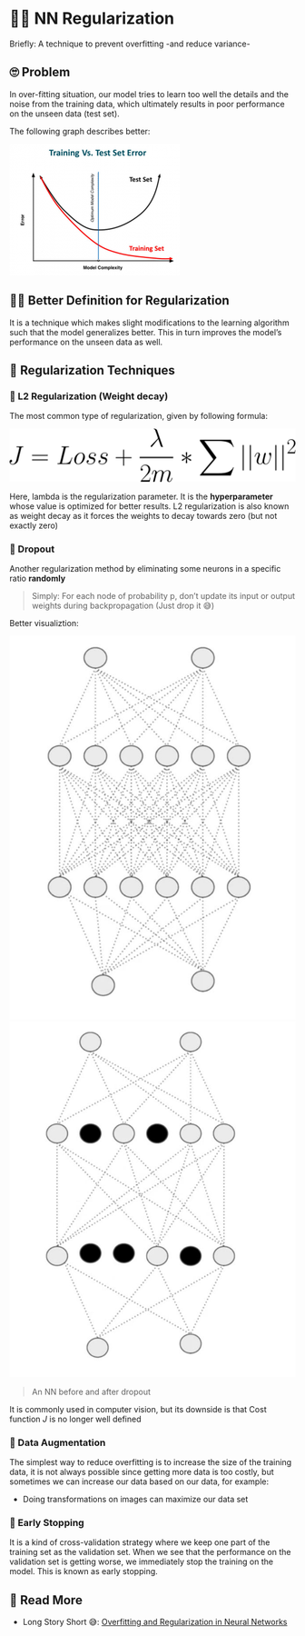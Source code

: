 # 👩‍🔧 NN Regularization

Briefly: A technique to prevent overfitting -and reduce variance-

## 🙄 Problem

In over-fitting situation, our model tries to learn too well the details and the noise from the training data, which ultimately results in poor performance on the unseen data \(test set\).

The following graph describes better:

![](../.gitbook/assets/overfitting.png)

## 👩‍🏫 Better Definition for Regularization

It is a technique which makes slight modifications to the learning algorithm such that the model generalizes better. This in turn improves the model’s performance on the unseen data as well.

## 🔨 Regularization Techniques

### 🔩 L2 Regularization \(Weight decay\)

The most common type of regularization, given by following formula:

![](../.gitbook/assets/costl2.png)

Here, lambda is the regularization parameter. It is the **hyperparameter** whose value is optimized for better results. L2 regularization is also known as weight decay as it forces the weights to decay towards zero \(but not exactly zero\)

### 🔩 Dropout

Another regularization method by eliminating some neurons in a specific ratio **randomly**

> Simply: For each node of probability p, don’t update its input or output weights during backpropagation \(Just drop it 😅\)

Better visualiztion:

 ![](../.gitbook/assets/nnwithoutdropout.JPG) ![](../.gitbook/assets/nnwithdropout.JPG)

> An NN before and after dropout

It is commonly used in computer vision, but its downside is that Cost function _J_ is no longer well defined

### 🤡 Data Augmentation

The simplest way to reduce overfitting is to increase the size of the training data, it is not always possible since getting more data is too costly, but sometimes we can increase our data based on our data, for example:

* Doing transformations on images can maximize our data set

### 🛑 Early Stopping

It is a kind of cross-validation strategy where we keep one part of the training set as the validation set. When we see that the performance on the validation set is getting worse, we immediately stop the training on the model. This is known as early stopping.

## 🧐 Read More

* Long Story Short 😅: [Overfitting and Regularization in Neural Networks](https://medium.com/@rameshkjes/overfitting-and-regularization-in-neural-networks-d3d996e33c3)


